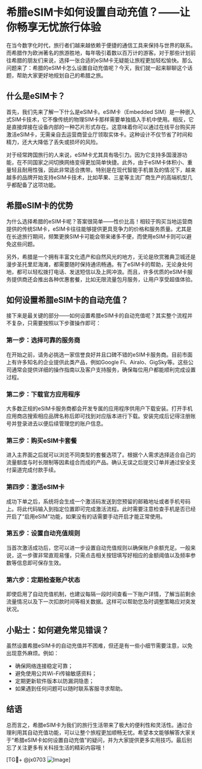 # 希腊eSIM卡如何设置自动充值？——让你畅享无忧旅行体验

在当今数字化时代，旅行者们越来越依赖于便捷的通信工具来保持与世界的联系。而希腊作为欧洲著名的旅游胜地，每年吸引着数以百万计的游客。对于那些计划前往希腊的朋友们来说，选择一张合适的eSIM卡无疑能让旅程更加轻松愉快。那么问题来了：希腊的eSIM卡怎么设置自动充值呢？今天，我们就一起来聊聊这个话题，帮助大家更好地规划自己的希腊之旅。

## 什么是eSIM卡？

首先，我们先来了解一下什么是eSIM卡。eSIM卡（Embedded SIM）是一种嵌入式SIM卡技术，它不像传统的物理SIM卡那样需要单独插入手机中使用。相反，它是直接焊接在设备内部的一种芯片形式存在。这意味着你可以通过在线平台购买并激活eSIM卡，无需亲自去运营商营业厅领取实体卡。这种设计不仅节省了时间和精力，还大大降低了丢失或损坏的风险。

对于经常跨国旅行的人来说，eSIM卡尤其具有吸引力。因为它支持多国漫游功能，在不同国家之间切换网络变得更加简单快捷。此外，由于eSIM卡体积小、重量轻且耐用性强，因此非常适合携带。特别是在现代智能手机普及的情况下，越来越多的品牌开始支持eSIM卡技术，比如苹果、三星等主流厂商生产的高端机型几乎都配备了这项功能。

## 希腊eSIM卡的优势

为什么选择希腊的eSIM卡呢？答案很简单——性价比高！相较于购买当地运营商提供的传统SIM卡，eSIM卡往往能够提供更具竞争力的价格和服务质量。尤其是在长途旅行期间，频繁更换SIM卡可能会带来诸多不便，而使用eSIM卡则可以避免这些问题。

另外，希腊是一个拥有丰富文化遗产和自然风光的地方，无论是欣赏雅典卫城还是漫步圣托里尼海滩，都需要随时保持通讯畅通。有了eSIM卡的帮助，无论身处何地，都可以轻松拨打电话、发送短信以及上网冲浪。而且，许多优质的eSIM卡服务提供商还会推出各种优惠套餐，比如无限流量包月服务，让用户享受超值体验。

## 如何设置希腊eSIM卡的自动充值？

接下来是最关键的部分——如何设置希腊eSIM卡的自动充值呢？其实整个流程并不复杂，只需要按照以下步骤操作即可：

### 第一步：选择可靠的服务商
在开始之前，请务必挑选一家信誉良好并且口碑不错的eSIM卡服务商。目前市面上有许多知名的企业提供此类产品，例如Google Fi、Airalo、GigSky等。这些公司通常会提供详细的操作指南以及客户支持服务，确保每位用户都能顺利完成设置过程。

### 第二步：下载官方应用程序
大多数正规的eSIM卡服务商都会开发专属的应用程序供用户下载安装。打开手机应用商店搜索相应品牌名称后即可找到对应版本进行下载。安装完成后记得注册账号并登录进去以便后续管理您的账户信息。

### 第三步：购买eSIM卡套餐
进入主界面之后就可以浏览不同类型的套餐选项了。根据个人需求选择适合自己的流量额度与时长限制等因素组合而成的产品。确认无误之后提交订单并通过安全支付渠道完成付款手续。

### 第四步：激活eSIM卡
成功下单之后，系统将会生成一个激活码发送到您预留的邮箱地址或者手机号码上。将此代码输入到指定位置即可完成激活流程。此时需要注意检查手机是否已经开启了“启用eSIM”功能，如果没有的话需要手动开启才能正常使用。

### 第五步：设置自动充值规则
当首次激活成功后，您可以进一步设置自动充值规则以确保账户余额充足。一般来说，这一步骤非常直观易懂，只需点击相关按钮填写好相应的金额阈值以及频率参数等信息即可保存生效。

### 第六步：定期检查账户状态
即使启用了自动充值机制，也建议每隔一段时间查看一下账户详情，了解当前剩余流量情况以及下一次扣款时间等相关数据。这样可以帮助您及时调整策略应对突发状况。

## 小贴士：如何避免常见错误？

虽然设置希腊eSIM卡的自动充值并不困难，但还是有一些小细节需要注意，以免出现意外麻烦。例如：
- 确保网络连接稳定可靠；
- 避免使用公共Wi-Fi传输敏感资料；
- 定期更新软件版本以防漏洞隐患；
- 如果遇到任何问题可以随时联系客服寻求帮助。

## 结语

总而言之，希腊eSIM卡为我们的旅行生活带来了极大的便利性和灵活性。通过合理利用其自动充值功能，可以让整个旅程更加顺畅无忧。希望本文能够解答大家关于“希腊eSIM卡如何设置自动充值”的疑问，并为大家提供更多实用技巧。最后别忘了关注更多有关科技生活的精彩内容哦！

[TG💪+ @jx0703 ![Image](https://github.com/user-attachments/assets/dbca1d08-cadb-493c-b0ec-ad6f7a83f270)]
